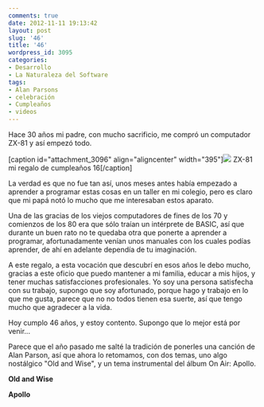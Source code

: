 ```yaml
---
comments: true
date: 2012-11-11 19:13:42
layout: post
slug: '46'
title: '46'
wordpress_id: 3095
categories:
- Desarrollo
- La Naturaleza del Software
tags:
- Alan Parsons
- celebración
- Cumpleaños
- videos
---
```


Hace 30 años mi padre, con mucho sacrificio, me compró un computador ZX-81 y así empezó todo.

[caption id="attachment_3096" align="aligncenter" width="395"][![](http://www.lnds.net/blog/wp-content/uploads/2012/11/2012-10-13-16.58.44-1024x768.jpg)](http://www.lnds.net/blog/wp-content/uploads/2012/11/2012-10-13-16.58.44.jpg) ZX-81 mi regalo de cumpleaños 16[/caption]

La verdad es que no fue tan así, unos meses antes había empezado a aprender a programar estas cosas en un taller en mi colegio, pero es claro que mi papá notó lo mucho que me interesaban estos aparato.

Una de las gracias de los viejos computadores de fines de los 70 y comienzos de los 80 era que sólo traían un intérprete de BASIC, así que durante un buen rato no te quedaba otra que ponerte a aprender a programar, afortunadamente venían unos manuales con los cuales podías aprender, de ahí en adelante dependía de tu imaginación.

A este regalo, a esta vocación que descubrí en esos años le debo mucho, gracias a este oficio que puedo mantener a mi familia, educar a mis hijos, y tener muchas satisfacciones profesionales. Yo soy una persona satisfecha con su trabajo, supongo que soy afortunado, porque hago y trabajo en lo que me gusta, parece que no no todos tienen esa suerte, así que tengo mucho que agradecer a la vida.

Hoy cumplo 46 años, y estoy contento. Supongo que lo mejor está por venir...

Parece que el año pasado me salté la tradición de ponerles una canción de Alan Parson, así que ahora lo retomamos, con dos temas, uno algo nostálgico "Old and Wise", y un tema instrumental del álbum On Air: Apollo.

**Old and Wise**


**Apollo**

